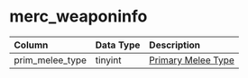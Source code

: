 # merc_weaponinfo

| Column | Data Type | Description |
| :--- | :--- | :--- |
| prim_melee_type | tinyint | [Primary Melee Type](../../../../categories/player/skills) |

